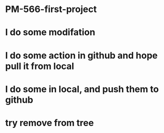 # PM-566-first-project
# I do some modifation
# I do some action in github and hope pull it from local
# I do some in local, and push them to github
# try remove from tree
